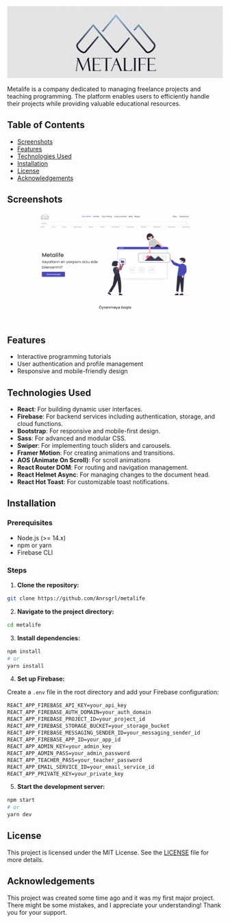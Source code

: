 ![Metalife Logo](./src/assets/images/banner.webp)

Metalife is a company dedicated to managing freelance projects and teaching programming. The platform enables users to efficiently handle their projects while providing valuable educational resources.

## Table of Contents

- [Screenshots](#screenshots)
- [Features](#features)
- [Technologies Used](#technologies-used)
- [Installation](#installation)
- [License](#license)
- [Acknowledgements](#acknowledgements)

## Screenshots

![Homepage Screenshot](./public/screenshot.webp)

## Features

- Interactive programming tutorials
- User authentication and profile management
- Responsive and mobile-friendly design

## Technologies Used

- **React**: For building dynamic user interfaces.
- **Firebase**: For backend services including authentication, storage, and cloud functions.
- **Bootstrap**: For responsive and mobile-first design.
- **Sass**: For advanced and modular CSS.
- **Swiper**: For implementing touch sliders and carousels.
- **Framer Motion**: For creating animations and transitions.
- **AOS (Animate On Scroll)**: For scroll animations
- **React Router DOM**: For routing and navigation management.
- **React Helmet Async**: For managing changes to the document head.
- **React Hot Toast**: For customizable toast notifications.

## Installation

### Prerequisites

- Node.js (>= 14.x)
- npm or yarn
- Firebase CLI

### Steps

1.  **Clone the repository:**

```sh
git clone https://github.com/Anrsgrl/metalife
```

2.  **Navigate to the project directory:**

```sh
cd metalife
```

3.  **Install dependencies:**

```sh
npm install
# or
yarn install
```

4.  **Set up Firebase:**

Create a `.env` file in the root directory and add your Firebase configuration:

```env
REACT_APP_FIREBASE_API_KEY=your_api_key
REACT_APP_FIREBASE_AUTH_DOMAIN=your_auth_domain
REACT_APP_FIREBASE_PROJECT_ID=your_project_id
REACT_APP_FIREBASE_STORAGE_BUCKET=your_storage_bucket
REACT_APP_FIREBASE_MESSAGING_SENDER_ID=your_messaging_sender_id
REACT_APP_FIREBASE_APP_ID=your_app_id
REACT_APP_ADMIN_KEY=your_admin_key
REACT_APP_ADMIN_PASS=your_admin_password
REACT_APP_TEACHER_PASS=your_teacher_password
REACT_APP_EMAIL_SERVICE_ID=your_email_service_id
REACT_APP_PRIVATE_KEY=your_private_key
```

5.  **Start the development server:**

```sh
npm start
# or
yarn dev
```

## License

This project is licensed under the MIT License. See the [LICENSE](LICENSE) file for more details.

## Acknowledgements

This project was created some time ago and it was my first major project. There might be some mistakes, and I appreciate your understanding! Thank you for your support.
